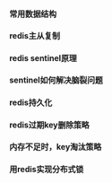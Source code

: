 #### 常用数据结构

#### redis主从复制

#### redis sentinel原理

#### sentinel如何解决脑裂问题

#### redis持久化

#### redis过期key删除策略

#### 内存不足时，key淘汰策略

#### 用redis实现分布式锁
